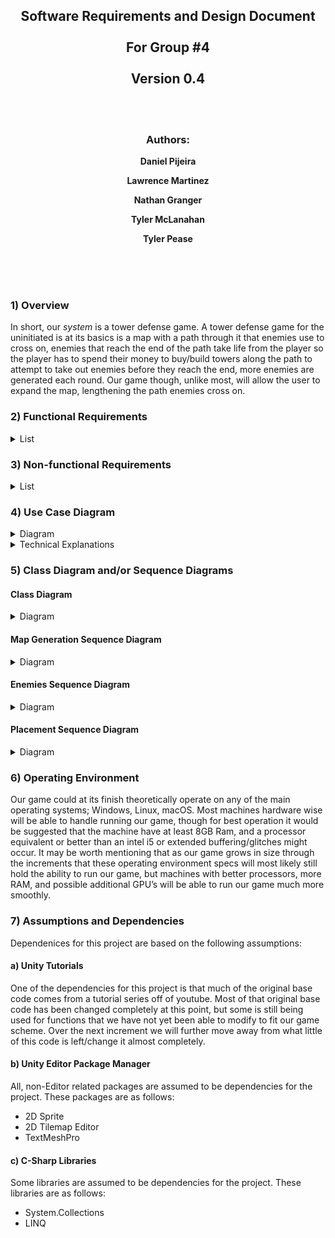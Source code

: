 <div align="center">

## Software Requirements and Design Document <br> <br> For Group #4 <br> <br> Version 0.4

<br>
<br>

### Authors:

**Daniel Pijeira**
<br>

**Lawrence Martinez**
<br>

**Nathan Granger**
<br>

**Tyler McLanahan**
<br>

**Tyler Pease**
<br>

</div>

<br>
<br>
<br>

### 1) Overview

In short, our *system* is a tower defense game. A tower defense game for the uninitiated is at its basics is a map with a path through it that enemies use to cross on, enemies that reach the end of the path take life from the player so the player has to spend their money to buy/build towers along the path to attempt to take out enemies before they reach the end, more enemies are generated each round. Our game though, unlike most, will allow the user to expand the map, lengthening the path enemies cross on.

### 2) Functional Requirements

<details name="Functional Requirements List">
<summary>List</summary>

1) High - The system lets the user be able to click play and pick a game mode.
2) High - The system lets the user be able to click quit and exit the game.
3) High - The system lets the user select any tower they want from the buy menu.
4) High - The system prevents the user from buying towers they can’t afford.
5) Medium - As the map expands the camera pans out.
6) Medium - The system lets towers target the nearest enemy in range.
7) Medium - When an enemy loses all their health it adds money to the users total money.
8) Medium - Bullets apply a set damage value to enemies.
9) Medium - Bullets update the status of enemies.
10) High - When an enemy makes it to the end tile the player loses a specified health.
11) High - When the player loses all health the game ends.
12) Medium - When an enemy gets hit by an elemental bullet the specified elemental effect is applied to the enemy.
13) Low - Make towers prioritize targeting enemies that aren’t already being targeted by other towers.
14) High - When playing in survival mode the map expands every 5 rounds.
15) Low - An animation is played when a tower shoots an enemy.
16) Medium - The map generation creates multiple left and right turns for path generation.
17) Medium - In story mode every five rounds a predetermined mini-boss/boss spawns.
18) Low - The buy menu lists all towers and their prices.
19) Low - The enemies have health bars informing the user how much damage they’ve taken.
20) Low - The system lets towers shoot in a 360 degree arc.
21) Low - The system lets towers shoot only in their specified range.
22) Medium - The system has enemies follow the random generated path.
23) High - The system detects a collision between bullets and enemies.
24) High - The system prevents towers from being placed on top of each other.
25) High - The system prevents towers from being placed in random generated paths.
26) High - The system ends the game when the user runs out of lives.
27) Medium - The system should let the user be able to save the current state of the game.
28) Low - The system should let the user be able to pause the current game.
29) Low - The system should let the user be able to fast forward the current game.
30) Medium - The system takes a specified amount of money out of the users total money when they buy a new tower.
31) Medium - The system lets the user upgrade a tower.
32) Medium - The system takes a specified amount of money out of the users total money when they upgrade a tower.
33) Low - The user can hover over a tower and see the range of their tower.
34) Medium - The system lets the user click on towers to see possible upgrades.
35) Low - The system lets users click on towers to see stats of the tower.
36) Medium - The system lets the user load a saved game from the main menu.
37) Medium - When the game starts it displays to the user in the main menu the options for Play game, Load game, Settings, and Quit.
38) Medium - The game over screen displays to the user Restart, Go to Main Menu, and Quit.
39) High - The generated map lets you place towers.
40) High - the generated map lets enemies spawn.
41) Medium - The system has a set range, cost, name, and damage for every tower.
42) Medium - The system has a set speed, health, kill reward, and damage for every enemy.
43) Low - The system allows towers to switch the enemy they are currently targeting.
44) Medium - The system lets elemental towers apply status effects to enemies.
45) Medium - The system allows enemies to use abilities for a specified duration.
46) Medium - The system allows enemies to use abilities after a specified duration.
47) High - The system should display to the user the current amount of money.
48) High - The system should display to the user the current amount of health.
49) Low - The system should display kill rewards after enemies die.
50) Medium - The system should allow boons to be purchased from the shop.
51) Medium - Boons should last for the specified duration and be destroyed after.
52) Medium - Boons should remove all the effects and return the state of play to normal when destroyed.
53) Medium - Boons should remove effects when targets are out of range or add them when they are in range.
54) Medium - Towers should be able to support multiple boon effects at the same time.
55) Low - The system should let the user change difficulty.
56) Medium - The system should allow the user to speed up game time.
57) Medium - The system should contain various enemy types with different abilities and niches that make them unique.

</details>

### 3) Non-functional Requirements

<details name="List of Non-functional Requirements">
<summary>List</summary>

1) All code should be well documented and easily readable to any developer.
2) Keep the number of calculations to a minimum so placing multiple towers doesn’t slow down the game.
3) The game should be able to run on Windows, Linux, and MacOs.
4) The game should be light on resources so anyone can run it.*
5) The game should have a fast response time/little time waiting for things to load.
6) The game should not crash when too many enemies/towers are on the map at the same time.
7) The game should support massive map sizes as some expansion games might go on for a while.
8) The game should have a simple to understand and clear UI that doesn’t distract as much from the main game.
9) The game should be difficult enough to not allow the player to live forever.

</details>

### 4) Use Case Diagram

<details name="Use-Case Diagram">
<summary>Diagram</summary>

[![Use-Case-Diagram](/Docs/Diagrams/UseCaseDiagram.png)](/Docs/Diagrams/UseCaseDiagram.png)

</details>

<details name="Use-Case Explanations">
<summary>Technical Explanations</summary>

Use Case: Playing an expansion game  
Actors: Player, System  
Pre condition: Launch the game  
Normal Flow: The player clicks start new expansion game  
Post condition: A new round is started along with a generating a map  
Alternative Flows: When a game ends the player can choose to start again  
Nonfunctional Requirements: The system is reliable and light on resources to quickly start a game

Use Case: Place a tower  
Actors: Player, System, Shop manager, Money manager  
Pre condition: The player has enough money to buy a tower  
Normal Flow: The player uses the system UI to select a tower and place it on a tile on the map. The system then takes away money from the user after the tower is placed  
Post condition: A new object for a tower is created on the selected tile and begins to track and attack enemies.  
Alternative Flows: The player doesn’t have enough money to place a tower and the system informs them of lack of money. Another case is the player doesn’t want to place a tower.  
Nonfunctional Requirements: The system is reliable and light on resources

Use Case: Spawn enemies  
Actors: System, Round controller, Enemy system  
Pre condition: The system has started a new round  
Normal Flow: After a round starts the round controller spawns enemies at a spawn portal.  
Post condition: Enemies move along a path to attack player home  
Alternative Flows: An enemy has a special ability to spawn new enemies and creates at their current tile location. They then follow along the path as regular enemies.  
Nonfunctional Requirements: The system is reliable and light on resources 

Use Case: Attack enemies  
Actors: System, Tower System  
Pre condition: A tower is currently placed on a valid tile in a round  
Normal Flow: A tower detects enemies and begins to use BarrelRotation to turn towards an enemy and checks to make sure that enemy is in range. Then when it’s in range it attacks the enemy spawning in a bullet object.  
Post condition: A bullet is spawned  
Alternative Flows: The enemy isn’t in range so the tower doesn’t spawn a bullet object to attack the enemy with.  
Nonfunctional Requirements: The system is reliable and light on resources 

Use Case: Bullet collision  
Actors: System, Tower System, Enemy System  
Pre condition: A bullet object was created by a tower that was attacking an enemy in range  
Normal Flow: A bullet object goes towards an enemy and upon detect collision it damages the enemy.  
Post condition: The enemy takes damage and checks if it got killed or not.  
Alternative Flows: A bullet misses and doesn’t damage an enemy in the process.  
Nonfunctional Requirements: The system is reliable and light on resources 

Use Case: Give Money  
Actors: Player, System, Money Manager, Shop manager, Round controller  
Pre condition: The player sells a tower  
Normal Flow: Once a player chooses to sell a tower they then activate Money manager to add money to the player pool through giving player money in Round controller.  
Post condition: The total money the player has increases.  
Alternative Flows: N/A  
Nonfunctional Requirements: The system is reliable and light on resources 

Use Case: Upgrade Tower  
Actors: Player, System, Money manager, Shop manager, Round controller  
Pre condition: There exists a tower that can be upgraded on a valid tile.  
Normal Flow: A player clicks a tower and upgrades the tower. Shop manager then upgrades the tower and removes money through the money manager.  
Post condition: The players total money increases.  
Alternative Flows: The playe doesn't have enough money to upgrade and the system informs them they need more money and the tower doesn't get upgraded.  
Nonfunctional Requirements: The system is reliable and light on resources 

Use Case: Generate Map  
Actors: System, Map System  
Pre condition: A new round and game has been started by the player  
Normal Flow: Map generator generates a new map through a draw map function. Then the tileset generator creates all the tiles for enemies to follow on the map.  
Post condition: The game has a new randomly generated map  
Alternative Flows: N/A  
Nonfunctional Requirements: The system is reliable and light on resources 

Use Case: Expand map  
Actors: System, Map System 
Pre condition: A new round has started  
Normal Flow:Map generator uses expand Map to check if it is valid to expand and then creates a new tileset for enemies to follow and calls draw map again to recreate the map.  
Alternative Flows: N/A  
Nonfunctional Requirements: The system is reliable and light on resources

</details>

### 5) Class Diagram and/or Sequence Diagrams

#### Class Diagram

<details name="Class Diagram">
<summary>Diagram</summary>

[![Class-Diagram](/Docs/Diagrams/ClassDiagram.png)](/Docs/Diagrams/ClassDiagram.png)

</details>

#### Map Generation Sequence Diagram

<details name="Map Gen Sequence Diagram">
<summary>Diagram</summary>

[![Sequence-Diagram_MapGen](/Docs/Diagrams/SequenceDiagram_MapGen.png)](/Docs/Diagrams/SequenceDiagram_MapGen.png)

</details>

#### Enemies Sequence Diagram

<details name="Enemies Sequence Diagram">
<summary>Diagram</summary>

[![Sequence-Diagram_Enemies](/Docs/Diagrams/SequenceDiagram_Enemies.png)](/Docs/Diagrams/SequenceDiagram_Enemies.png)

</details>

#### Placement Sequence Diagram

<details name="Place Man Sequence Diagram">
<summary>Diagram</summary>

[![Sequence-Diagram_PlaceMan](/Docs/Diagrams/SequenceDiagram_PlaceMan.png)](/Docs/Diagrams/SequenceDiagram_PlaceMan.png)

</details>

### 6) Operating Environment

Our game could at its finish theoretically operate on any of the main operating systems; Windows, Linux, macOS. Most machines hardware wise will be able to handle running our game, though for best operation it would be suggested that the machine have at least 8GB Ram, and a processor equivalent or better than an intel i5 or extended buffering/glitches might occur. It may be worth mentioning that as our game grows in size through the increments that these operating environment specs will most likely still hold the ability to run our game, but machines with better processors, more RAM, and possible additional GPU’s will be able to run our game much more smoothly.

### 7) Assumptions and Dependencies
  
Dependenices for this project are based on the following assumptions:

#### a) Unity Tutorials

One of the dependencies for this project is that much of the original base code comes from a tutorial series off of youtube. Most of that original base code has been changed completely at this point, but some is still being used for functions that we have not yet been able to modify to fit our game scheme. Over the next increment we will further move away from what little of this code is left/change it almost completely. 

#### b) Unity Editor Package Manager

All, non-Editor related packages are assumed to be dependencies for the project. These packages are as follows:

* 2D Sprite
* 2D Tilemap Editor
* TextMeshPro

#### c) C-Sharp Libraries

Some libraries are assumed to be dependencies for the project. These libraries are as follows:

* System.Collections
* LINQ
